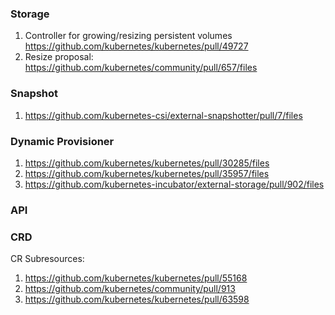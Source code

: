 ### Storage 
1. Controller for growing/resizing persistent volumes
https://github.com/kubernetes/kubernetes/pull/49727
2. Resize proposal: https://github.com/kubernetes/community/pull/657/files

### Snapshot
1. https://github.com/kubernetes-csi/external-snapshotter/pull/7/files

### Dynamic Provisioner
1. https://github.com/kubernetes/kubernetes/pull/30285/files
2. https://github.com/kubernetes/kubernetes/pull/35957/files
3. https://github.com/kubernetes-incubator/external-storage/pull/902/files


### API

### CRD
CR Subresources:
1. https://github.com/kubernetes/kubernetes/pull/55168 
2. https://github.com/kubernetes/community/pull/913
3. https://github.com/kubernetes/kubernetes/pull/63598
